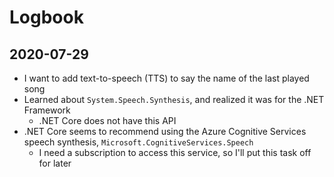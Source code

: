 # Logbook
## 2020-07-29
* I want to add text-to-speech (TTS) to say the name of the last played song
* Learned about `System.Speech.Synthesis`, and realized it was for the .NET Framework
  * .NET Core does not have this API
* .NET Core seems to recommend using the Azure Cognitive Services speech synthesis, `Microsoft.CognitiveServices.Speech`
  * I need a subscription to access this service, so I'll put this task off for later